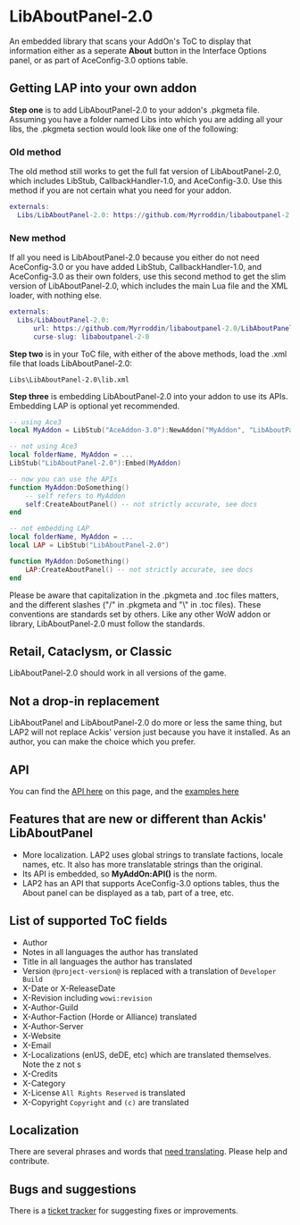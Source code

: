 # LibAboutPanel-2.0
An embedded library that scans your AddOn's ToC to display that information either as a seperate __About__ button in the Interface Options panel, or as part of AceConfig-3.0 options table.

## Getting LAP into your own addon
**Step one** is to add LibAboutPanel-2.0 to your addon's .pkgmeta file. Assuming you have a folder named Libs into which you are adding all your libs, the .pkgmeta section would look like one of the following:

### Old method
The old method still works to get the full fat version of LibAboutPanel-2.0, which includes LibStub, CallbackHandler-1.0, and AceConfig-3.0. Use this method if you are not certain what you need for your addon.

```lua
externals:
  Libs/LibAboutPanel-2.0: https://github.com/Myrroddin/libaboutpanel-2.0
```

### New method
If all you need is LibAboutPanel-2.0 because you either do not need AceConfig-3.0 or you have added LibStub, CallbackHandler-1.0, and AceConfig-3.0 as their own folders, use this second method to get the slim version of LibAboutPanel-2.0, which includes the main Lua file and the XML loader, with nothing else.

```lua
externals:
  Libs/LibAboutPanel-2.0:
      url: https://github.com/Myrroddin/libaboutpanel-2.0/LibAboutPanel-2.0
      curse-slug: libaboutpanel-2-0
```

**Step two** is in your ToC file, with either of the above methods, load the .xml file that loads LibAboutPanel-2.0:

`Libs\LibAboutPanel-2.0\lib.xml`

**Step three** is embedding LibAboutPanel-2.0 into your addon to use its APIs. Embedding LAP is optional yet recommended.

```lua
-- using Ace3
local MyAddon = LibStub("AceAddon-3.0"):NewAddon("MyAddon", "LibAboutPanel-2.0")

-- not using Ace3
local folderName, MyAddon = ...
LibStub("LibAboutPanel-2.0"):Embed(MyAddon)

-- now you can use the APIs
function MyAddon:DoSomething()
    -- self refers to MyAddon
    self:CreateAboutPanel() -- not strictly accurate, see docs
end

-- not embedding LAP
local folderName, MyAddon = ...
local LAP = LibStub("LibAboutPanel-2.0")

function MyAddon:DoSomething()
    LAP:CreateAboutPanel() -- not strictly accurate, see docs
end
```

Please be aware that capitalization in the .pkgmeta and .toc files matters, and the different slashes ("/" in .pkgmeta and "\\" in .toc files). These conventions are standards set by others. Like any other WoW addon or library, LibAboutPanel-2.0 must follow the standards.

## Retail, Cataclysm, or Classic
LibAboutPanel-2.0 should work in all versions of the game.

## Not a drop-in replacement
LibAboutPanel and LibAboutPanel-2.0 do more or less the same thing, but LAP2 will not replace Ackis' version just because you have it installed. As an author, you can make the choice which you prefer.

## API
You can find the [API here](https://legacy.curseforge.com/wow/addons/libaboutpanel-2-0/pages/api/) on this page, and the [examples here](https://www.wowace.com/projects/libaboutpanel-2-0/pages/example)

## Features that are new or different than Ackis' LibAboutPanel
* More localization. LAP2 uses global strings to translate factions, locale names, etc. It also has more translatable strings than the original.
* Its API is embedded, so __MyAddOn:API()__ is the norm.
* LAP2 has an API that supports AceConfig-3.0 options tables, thus the About panel can be displayed as a tab, part of a tree, etc.

## List of supported ToC fields
* Author
* Notes in all languages the author has translated
* Title in all languages the author has translated
* Version `@project-version@` is replaced with a translation of `Developer Build`
* X-Date or X-ReleaseDate
* X-Revision including `wowi:revision`
* X-Author-Guild
* X-Author-Faction (Horde or Alliance) translated
* X-Author-Server
* X-Website
* X-Email
* X-Localizations (enUS, deDE, etc) which are translated themselves. Note the z not s
* X-Credits
* X-Category
* X-License `All Rights Reserved` is translated
* X-Copyright `Copyright` and `(c)` are translated

## Localization
There are several phrases and words that [need translating](https://legacy.curseforge.com/wow/addons/libaboutpanel-2-0/localization). Please help and contribute.

## Bugs and suggestions
There is a [ticket tracker](https://github.com/Myrroddin/libaboutpanel-2.0/issues) for suggesting fixes or improvements.
